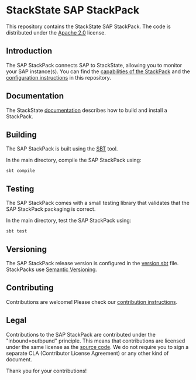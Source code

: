 # StackState SAP StackPack

This repository contains the StackState SAP StackPack. The code is distributed under the [Apache 2.0](LICENSE) license.

## Introduction

The SAP StackPack connects SAP to StackState, allowing you to monitor your SAP instance(s). You can find the
[capabilities of the StackPack](sap/src/main/resources/overview.md) and the [configuration instructions](sap/src/main/resources/detailed-overview.md) in this repository.

## Documentation

The StackState [documentation](https://docs.stackstate.com/develop/creating_stackpacks/) describes how to build and install a StackPack.

## Building

The SAP StackPack is built using the [SBT](https://www.scala-sbt.org/) tool.

In the main directory, compile the SAP StackPack using:

```
sbt compile
```

## Testing

The SAP StackPack comes with a small testing library that validates that the SAP StackPack packaging is correct.

In the main directory, test the SAP StackPack using:

```
sbt test
```

## Versioning

The SAP StackPack release version is configured in the [version.sbt](sap/version.sbt) file. StackPacks use [Semantic Versioning](https://semver.org/).

## Contributing

Contributions are welcome! Please check our [contribution instructions](CONTRIBUTING.md).

## Legal

Contributions to the SAP StackPack are contributed under the "inbound=outbpund" principle. This means
that contributions are licensed under the same license as the [source code](LICENSE).
We do not require you to sign a separate CLA (Contributor License Agreement) or any other kind of document.

Thank you for your contributions!

